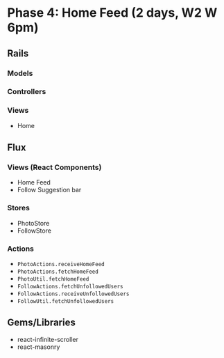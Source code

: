 # Phase 4: Home Feed (2 days, W2 W 6pm)

## Rails

### Models

### Controllers

### Views
* Home

## Flux
### Views (React Components)
* Home Feed
* Follow Suggestion bar

### Stores
* PhotoStore
* FollowStore

### Actions
* `PhotoActions.receiveHomeFeed`
* `PhotoActions.fetchHomeFeed`
* `PhotoUtil.fetchHomeFeed`
* `FollowActions.fetchUnfollowedUsers`
* `FollowActions.receiveUnfollowedUsers`
* `FollowUtil.fetchUnfollowedUsers`

## Gems/Libraries
* react-infinite-scroller
* react-masonry
